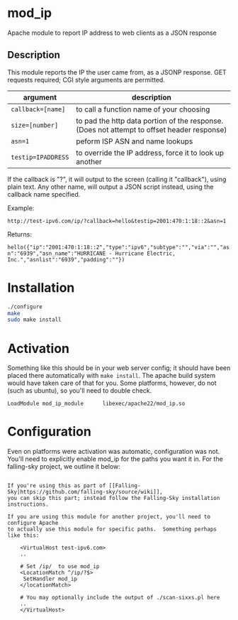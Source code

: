 
# mod_ip

Apache module to report IP address to web clients as a JSON response

## Description

This module reports the IP the user came from, as a JSONP response.
GET requests required; CGI style arguments are permitted.

| argument           | description                                             |
|--------------------|---------------------------------------------------------|
| `callback=[name]`  | to call a function name of your choosing                |
| `size=[number]`    | to pad the http data portion of the response.  (Does not attempt to offset header response) |
| `asn=1`            | peform ISP ASN and name lookups                         |
| `testip=IPADDRESS` | to override the IP address, force it to look up another |

If the callback is "?", it will output to the screen (calling it "callback"),
using plain text.  Any other name, will output a JSON script instead,
using the callback name specified.

Example:

`http://test-ipv6.com/ip/?callback=hello&testip=2001:470:1:18::2&asn=1`

Returns:

`hello({"ip":"2001:470:1:18::2","type":"ipv6","subtype":"","via":"","asn":"6939","asn_name":"HURRICANE - Hurricane Electric, Inc.","asnlist":"6939","padding":""})`

# Installation

```Bash
./configure
make
sudo make install   
```

# Activation 

Something like this should be in your web server config; it should have been
placed there automatically with `make install`.  The apache build system
would have taken care of that for you.  Some platforms, however, do not (such
as ubuntu), so you'll need to double check.

```ApacheConfig
LoadModule mod_ip_module      libexec/apache22/mod_ip.so
```

# Configuration

Even on platforms were activation was automatic, configuration was not.
You'll need to explicitly enable mod_ip for the paths you want it in.
For the falling-sky project, we outline it below:

```ApacheConfig

If you're using this as part of [[Falling-Sky|https://github.com/falling-sky/source/wiki]],
you can skip this part; instead follow the Falling-Sky installation instructions.

If you are using this module for another project, you'll need to configure Apache
to actually use this module for specific paths.  Something perhaps like this:

    <VirtualHost test-ipv6.com>
    ..

    # Set /ip/  to use mod_ip
    <LocationMatch ^/ip/?$>
     SetHandler mod_ip
    </locationMatch>

    # You may optionally include the output of ./scan-sixxs.pl here
    ..
    </VirtualHost>
````


